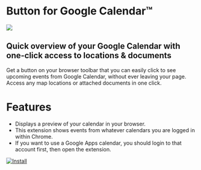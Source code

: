 # Button for Google Calendar™

<img src="https://github.com/calendarbuttonpro/Button-for-Google-Calendar/blob/master/assets/Git%20preview.png" width="auto">


## Quick overview of your Google Calendar with one-click access to locations & documents

Get a button on your browser toolbar that you can easily click to see upcoming
events from Google Calendar, without ever leaving your page. Access any map
locations or attached documents in one click.

# Features

*   Displays a preview of your calendar in your browser.
*   This extension shows events from whatever calendars you are logged in within
    Chrome.
*   If you want to use a Google Apps calendar, you should login to that account
    first, then open the extension.
    
[![Install](https://storage.googleapis.com/chrome-gcs-uploader.appspot.com/image/WlD8wC6g8khYWPJUsQceQkhXSlv1/YT2Grfi9vEBa2wAPzhWa.png)](https://chrome.google.com/webstore/detail/google-calendar-by-google/lfjnmopldodmmdhddmeacgjnjeakjpki)
